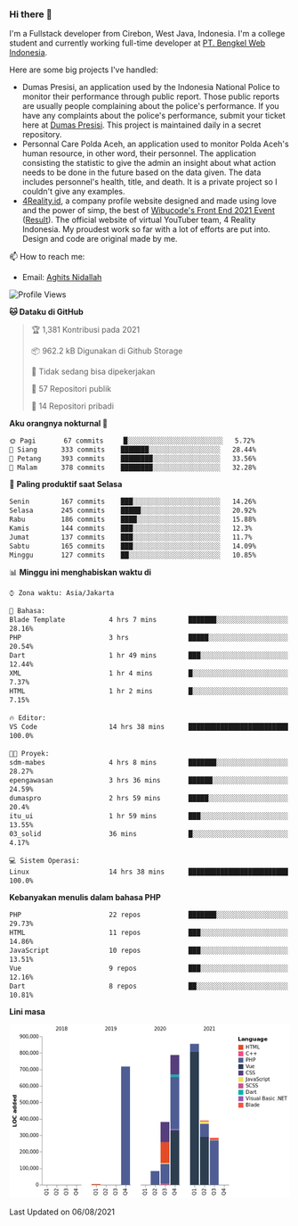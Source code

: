 ### Hi there 👋
I'm a Fullstack developer from Cirebon, West Java, Indonesia. I'm a college student and currently working full-time developer at [PT. Bengkel Web Indonesia](https://github.com/PT-Bengkel-Web-Indonesia).

Here are some big projects I've handled:
- Dumas Presisi, an application used by the Indonesia National Police to monitor their performance through public report. Those public reports are usually people complaining about the police's performance. If you have any complaints about the police's performance, submit your ticket here at [Dumas Presisi](https://dumaspresisi.polri.go.id/dumaspro). This project is maintained daily in a secret repository.
- Personnal Care Polda Aceh, an application used to monitor Polda Aceh's human resource, in other word, their personnel. The application consisting the statistic to give the admin an insight about what action needs to be done in the future based on the data given. The data includes personnel's health, title, and death. It is a private project so I couldn't give any examples.
- [4Reality.id](https://4reality.id), a company profile website designed and made using love and the power of simp, the best of [Wibucode's Front End 2021 Event](https://github.com/wibucode02/submision-event-frontend-2021) ([Result](https://github.com/wibucode02/top-5-pemenang-event-front-end-wibucode-2021)). The official website of virtual YouTuber team, 4 Reality Indonesia. My proudest work so far with a lot of efforts are put into. Design and code are original made by me.

📫 How to reach me:
- Email: [Aghits Nidallah](mailto:yourlovelydev@gmail.com)

<!--START_SECTION:waka-->
![Profile Views](http://img.shields.io/badge/Profil%20dilihat-4-blue)

**🐱 Dataku di GitHub** 

> 🏆 1,381 Kontribusi pada 2021
 > 
> 📦 962.2 kB Digunakan di Github Storage 
 > 
> 🚫 Tidak sedang bisa dipekerjakan
 > 
> 📜 57 Repositori publik 
 > 
> 🔑 14 Repositori pribadi  
 > 
**Aku orangnya nokturnal 🦉** 

```text
🌞 Pagi       67 commits     █░░░░░░░░░░░░░░░░░░░░░░░░   5.72% 
🌆 Siang      333 commits    ███████░░░░░░░░░░░░░░░░░░   28.44% 
🌃 Petang     393 commits    ████████░░░░░░░░░░░░░░░░░   33.56% 
🌙 Malam      378 commits    ████████░░░░░░░░░░░░░░░░░   32.28%

```
📅 **Paling produktif saat Selasa** 

```text
Senin        167 commits    ███░░░░░░░░░░░░░░░░░░░░░░   14.26% 
Selasa       245 commits    █████░░░░░░░░░░░░░░░░░░░░   20.92% 
Rabu         186 commits    ████░░░░░░░░░░░░░░░░░░░░░   15.88% 
Kamis        144 commits    ███░░░░░░░░░░░░░░░░░░░░░░   12.3% 
Jumat        137 commits    ███░░░░░░░░░░░░░░░░░░░░░░   11.7% 
Sabtu        165 commits    ███░░░░░░░░░░░░░░░░░░░░░░   14.09% 
Minggu       127 commits    ██░░░░░░░░░░░░░░░░░░░░░░░   10.85%

```


📊 **Minggu ini menghabiskan waktu di** 

```text
⌚︎ Zona waktu: Asia/Jakarta

💬 Bahasa: 
Blade Template           4 hrs 7 mins        ███████░░░░░░░░░░░░░░░░░░   28.16% 
PHP                      3 hrs               █████░░░░░░░░░░░░░░░░░░░░   20.54% 
Dart                     1 hr 49 mins        ███░░░░░░░░░░░░░░░░░░░░░░   12.44% 
XML                      1 hr 4 mins         █░░░░░░░░░░░░░░░░░░░░░░░░   7.37% 
HTML                     1 hr 2 mins         █░░░░░░░░░░░░░░░░░░░░░░░░   7.15%

🔥 Editor: 
VS Code                  14 hrs 38 mins      █████████████████████████   100.0%

🐱‍💻 Proyek: 
sdm-mabes                4 hrs 8 mins        ███████░░░░░░░░░░░░░░░░░░   28.27% 
epengawasan              3 hrs 36 mins       ██████░░░░░░░░░░░░░░░░░░░   24.59% 
dumaspro                 2 hrs 59 mins       █████░░░░░░░░░░░░░░░░░░░░   20.4% 
itu_ui                   1 hr 59 mins        ███░░░░░░░░░░░░░░░░░░░░░░   13.55% 
03_solid                 36 mins             █░░░░░░░░░░░░░░░░░░░░░░░░   4.17%

💻 Sistem Operasi: 
Linux                    14 hrs 38 mins      █████████████████████████   100.0%

```

**Kebanyakan menulis dalam bahasa PHP** 

```text
PHP                      22 repos            ███████░░░░░░░░░░░░░░░░░░   29.73% 
HTML                     11 repos            ███░░░░░░░░░░░░░░░░░░░░░░   14.86% 
JavaScript               10 repos            ███░░░░░░░░░░░░░░░░░░░░░░   13.51% 
Vue                      9 repos             ███░░░░░░░░░░░░░░░░░░░░░░   12.16% 
Dart                     8 repos             ██░░░░░░░░░░░░░░░░░░░░░░░   10.81%

```


**Lini masa**

![Chart not found](https://raw.githubusercontent.com/NikarashiHatsu/NikarashiHatsu/master/charts/bar_graph.png) 


 Last Updated on 06/08/2021
<!--END_SECTION:waka-->
